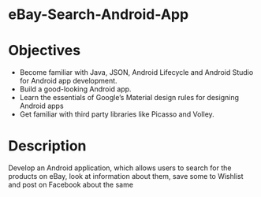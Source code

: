 # eBay-Search-Android-App

# Objectives
*  Become familiar with Java, JSON, Android Lifecycle and Android Studio for Android app
development.
*  Build a good-looking Android app.
*  Learn the essentials of Google’s Material design rules for designing Android apps
*  Get familiar with third party libraries like Picasso and Volley.

# Description 
Develop an Android application, which allows users to search for the products on eBay, look at information
about them, save some to Wishlist and post on Facebook about the same
